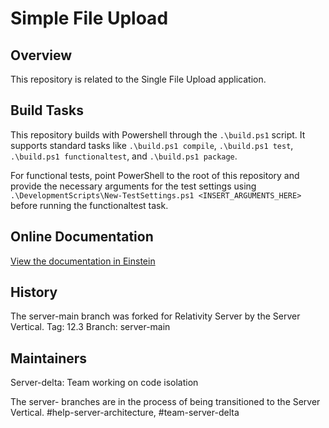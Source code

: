# Simple File Upload

## Overview

This repository is related to the Single File Upload application.

## Build Tasks

This repository builds with Powershell through the `.\build.ps1` script. 
It supports standard tasks like `.\build.ps1 compile`, `.\build.ps1 test`, `.\build.ps1 functionaltest`, and `.\build.ps1 package`.

For functional tests, point PowerShell to the root of this repository and provide the necessary arguments for the test settings using `.\DevelopmentScripts\New-TestSettings.ps1 <INSERT_ARGUMENTS_HERE>` before running the functionaltest task.

## Online Documentation

[View the documentation in Einstein](https://einstein.kcura.com/display/DV/Single+File+Upload+Application+Considerations)

## History  

The server-main branch was forked for Relativity Server by the Server Vertical.
Tag: 12.3
Branch: server-main

## Maintainers
Server-delta: Team working on code isolation

The server- branches are in the process of being transitioned to the Server Vertical.
#help-server-architecture, #team-server-delta